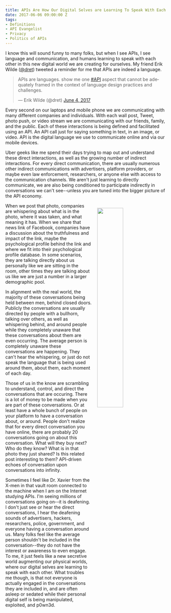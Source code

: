 ```yaml
---
title: APIs Are How Our Digital Selves are Learning To Speak With Each Other
date: 2017-06-06 09:00:00 Z
tags:
- Definitions
- API Evangelist
- Privacy
- Politics of APIs
---
```


I know this will sound funny to many folks, but when I see APIs, I see language and communication, and humans learning to speak with each other in this new digital world we are creating for ourselves. My friend Erik Wilde ([@dret](https://twitter.com/dret)) tweeted a reminder for me that APIs are indeed a language.

<blockquote class="twitter-tweet" data-lang="en"><p lang="en" dir="ltr">APIs are languages. show me one <a href="https://twitter.com/hashtag/API?src=hash">#API</a> aspect that cannot be adequately framed in the context of language design practices and challenges.</p>&mdash; Erik Wilde (@dret) <a href="https://twitter.com/dret/status/871429314876645376">June 4, 2017</a></blockquote>
<script async src="//platform.twitter.com/widgets.js" charset="utf-8"></script>

Every second on our laptops and mobile phone we are communicating with many different companies and individuals. With each wall post, Tweet, photo push, or video stream we are communicating with our friends, family, and the public. Each of these interactions is being defined and facilitated using an API. An API call just for saying something in text, in an image, or video. API is the digital language we use to communicate online and via our mobile devices.

Uber geeks like me spend their days trying to map out and understand these direct interactions, as well as the growing number of indirect interactions. For every direct communication, there are usually numerous other indirect communications with advertisers, platform providers, or maybe even law enforcement, researchers, or anyone else with access to the communication channels. We aren't just learning to directly communicate, we are also being conditioned to participate indirectly in conversations we can't see--unless you are tuned into the bigger picture of the API economy.

<p><img src="https://s3.amazonaws.com/kinlane-productions/xmen/xavier-internet.jpg" align="right" width="40%" style="padding: 15px;" /></p>

When we post that photo, companies are whispering about what is in the photo, where it was taken, and what meaning it has. When we share that news link of Facebook, companies have a discussion about the truthfulness and impact of the link, maybe the psychological profile behind the link and where we fit into their psychological profile database. In some scenarios, they are talking directly about us personally like we are sitting in the room, other times they are talking about us like we are just a number in a larger demographic pool.

In alignment with the real world, the majority of these conversations being held between men, behind closed doors. Publicly the conversations are usually directed by people with a bullhorn, talking over others, as well as whispering behind, and around people while they completely unaware that these conversations about them are even occurring. The average person is completely unaware these conversations are happening. They can't hear the whispering, or just do not speak the language that is being used around them, about them, each moment of each day.

Those of us in the know are scrambling to understand, control, and direct the conversations that are occuring. There is a lot of money to be made when you are part of these conversations. Or at least have a whole bunch of people on your platform to have a conversation about, or around. People don't realize that for every direct conversation you have online, there are probably 20 conversations going on about this conversation. What will they buy next? Who do they know? What is in that photo they just shared? Is this related post interesting to them? API-driven echoes of conversation upon conversations into infinity.

Sometimes I feel like Dr. Xavier from the X-men in that vault room connected to the machine when I am on the Internet studying APIs. I'm seeing millions of conversations going on--it is deafening. I don't just see or hear the direct conversations, I hear the deafening sounds of advertisers, hackers, researchers, police, government, and everyone having a conversation around us. Many folks feel like the average person shouldn't be included in the conversation--they do not have the interest or awareness to even engage. To me, it just feels like a new secretive world augmenting our physical worlds, where our digital selves are learning to speak with each other. What troubles me though, is that not everyone is actually engaged in the conversations they are included in, and are often asleep or sedated while their personal digital self is being manipulated, exploited, and p0wn3d.